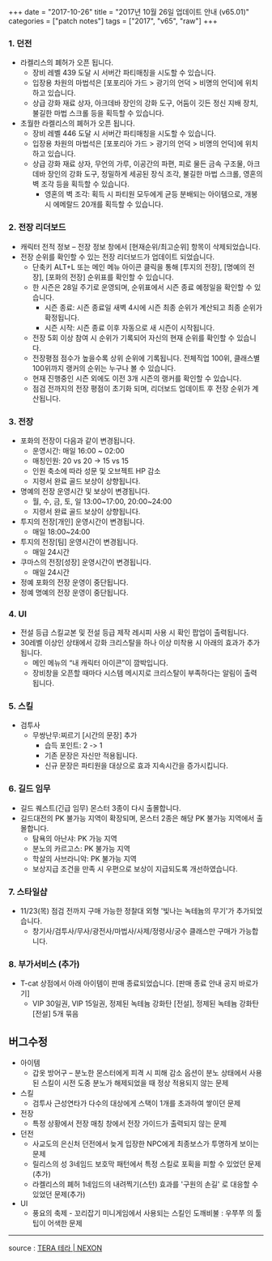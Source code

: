 +++
date = "2017-10-26"
title = "2017년 10월 26일 업데이트 안내 (v65.01)"
categories = ["patch notes"]
tags = ["2017", "v65", "raw"]
+++

### 1. 던전
- 라켈리스의 폐허가 오픈 됩니다.
  - 장비 레벨 439 도달 시 서버간 파티매칭을 시도할 수 있습니다.
  - 입장용 차원의 마법석은 [포포리아 가드 > 광기의 언덕 > 비명의 언덕]에 위치하고 있습니다.
  - 상급 강화 재료 상자, 아크데바 장인의 강화 도구, 어둠이 깃든 정신 지배 장치, 불길한 마법 스크롤 등을 획득할 수 있습니다.
- 초월한 라켈리스의 폐허가 오픈 됩니다.
  - 장비 레벨 446 도달 시 서버간 파티매칭을 시도할 수 있습니다.
  - 입장용 차원의 마법석은 [포포리아 가드 > 광기의 언덕 > 비명의 언덕]에 위치하고 있습니다.
  - 상급 강화 재료 상자, 무언의 가루, 이공간의 파편, 피로 물든 금속 구조물, 아크데바 장인의 강화 도구, 정밀하게 세공된 장식 조각, 불길한 마법 스크롤, 영혼의 벽 조각 등을 획득할 수 있습니다.
    - 영혼의 벽 조각: 획득 시 파티원 모두에게 균등 분배되는 아이템으로, 개봉 시 에메랄드 20개를 획득할 수 있습니다.

### 2. 전장 리더보드
- 캐릭터 전적 정보 – 전장 정보 창에서 [현재순위/최고순위] 항목이 삭제되었습니다.
- 전장 순위를 확인할 수 있는 전장 리더보드가 업데이트 되었습니다.
  - 단축키 ALT+L 또는 메인 메뉴 아이콘 클릭을 통해 [투지의 전장], [명예의 전장], [포화의 전장] 순위표를 확인할 수 있습니다.
  - 한 시즌은 28일 주기로 운영되며, 순위표에서 시즌 종료 예정일을 확인할 수 있습니다.
    - 시즌 종료: 시즌 종료일 새벽 4시에 시즌 최종 순위가 계산되고 최종 순위가 확정됩니다.
    - 시즌 시작: 시즌 종료 이후 자동으로 새 시즌이 시작됩니다.
  - 전장 5회 이상 참여 시 순위가 기록되어 자신의 현재 순위를 확인할 수 있습니다.
  - 전장평점 점수가 높을수록 상위 순위에 기록됩니다. 전체직업 100위, 클래스별 100위까지 랭커의 순위는 누구나 볼 수 있습니다.
  - 현재 진행중인 시즌 외에도 이전 3개 시즌의 랭커를 확인할 수 있습니다.
  -  점검 전까지의 전장 평점이 초기화 되며, 리더보드 업데이트 후 전장 순위가 계산됩니다.

### 3. 전장
- 포화의 전장이 다음과 같이 변경됩니다.
  - 운영시간: 매일 16:00 ~ 02:00
  - 매칭인원: 20 vs 20 -> 15 vs 15
  - 인원 축소에 따라 성문 및 오브젝트 HP 감소
  - 지령서 완료 골드 보상이 상향됩니다.
- 명예의 전장 운영시간 및 보상이 변경됩니다.
  - 월, 수, 금, 토, 일 13:00~17:00, 20:00~24:00
  - 지령서 완료 골드 보상이 상향됩니다.
- 투지의 전장[개인] 운영시간이 변경됩니다.
  - 매일 18:00~24:00
- 투지의 전장[팀] 운영시간이 변경됩니다.
  - 매일 24시간
- 쿠마스의 전장[성장] 운영시간이 변경됩니다.
  - 매일 24시간
- 정예 포화의 전장 운영이 중단됩니다.
- 정예 명예의 전장 운영이 중단됩니다.

### 4. UI
- 전설 등급 스킬교본 및 전설 등급 제작 레시피 사용 시 확인 팝업이 출력됩니다.
- 30레벨 이상인 상태에서 강화 크리스탈을 하나 이상 미착용 시 아래의 효과가 추가됩니다.
  - 메인 메뉴의 “내 캐릭터 아이콘”이 깜박입니다.
  - 장비창을 오픈할 때마다 시스템 메시지로 크리스탈이 부족하다는 알림이 출력됩니다.

### 5. 스킬
- 검투사
  - 무쌍난무:찌르기 [시간의 문장] 추가
    - 습득 포인트: 2 -> 1
    - 기존 문장은 자신만 적용됩니다.
    - 신규 문장은 파티원을 대상으로 효과 지속시간을 증가시킵니다.

### 6. 길드 임무
- 길드 퀘스트(긴급 임무) 몬스터 3종이 다시 출몰합니다.
- 길드대전의 PK 불가능 지역이 확장되며, 몬스터 2종은 해당 PK 불가능 지역에서 출몰합니다.
  - 탐욕의 아난샤: PK 가능 지역
  - 분노의 카르고스: PK 불가능 지역
  - 학살의 사브라니악: PK 불가능 지역
  - 보상지급 조건을 만족 시 우편으로 보상이 지급되도록 개선하였습니다.

### 7. 스타일샵
- 11/23(목) 점검 전까지 구매 가능한 정찰대 외형 '빛나는 녹테늄의 무기'가 추가되었습니다.
  - 창기사/검투사/무사/광전사/마법사/사제/정령사/궁수 클래스만 구매가 가능합니다.

### 8. 부가서비스 (추가)
- T-cat 상점에서 아래 아이템이 판매 종료되었습니다. [판매 종료 안내 공지 바로가기]
  - VIP 30일권, VIP 15일권, 정제된 녹테늄 강화탄 [전설], 정제된 녹테늄 강화탄 [전설] 5개 묶음

## 버그수정

- 아이템
  - 갑옷 방어구 – 분노한 몬스터에게 피격 시 피해 감소 옵션이 분노 상태에서 사용된 스킬이
시전 도중 분노가 해제되었을 때 정상 적용되지 않는 문제
- 스킬
  - 검투사 근성연타가 다수의 대상에게 스택이 1개를 초과하여 쌓이던 문제
- 전장
  - 특정 상황에서 전장 매칭 창에서 전장 가이드가 출력되지 않는 문제
- 던전
  - 사교도의 은신처 던전에서 늦게 입장한 NPC에게 최종보스가 투명하게 보이는 문제
  - 릴리스의 성 3네임드 보호막 패턴에서 특정 스킬로 포획을 피할 수 있었던 문제(추가)
  - 라켈리스의 폐허 1네임드의 내려찍기(스턴) 효과를 '구원의 손길' 로 대응할 수 있었던 문제(추가)
- UI
  - 풍요의 축제 - 꼬리잡기 미니게임에서 사용되는 스킬인 도깨비불 : 우쭈쭈 의 툴팁이 어색한 문제

----

source : [TERA 테라 | NEXON](http://tera.nexon.com/news/update/view.aspx?n4articlesn=303)
